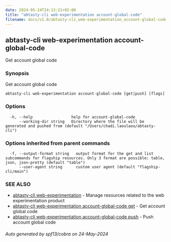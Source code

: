 ```yaml
---
date: 2024-05-24T14:13:21+02:00
title: "abtasty-cli web-experimentation account-global-code"
filename: docs/v1.0/abtasty-cli_web-experimentation_account-global-code.md
---
```

## abtasty-cli web-experimentation account-global-code

Get account global code

### Synopsis

Get account global code

```
abtasty-cli web-experimentation account-global-code [get|push] [flags]
```

### Options

```
  -h, --help                 help for account-global-code
      --working-dir string   Directory where the file will be generated and pushed from (default "/Users/chadi.laoulaou/abtasty-cli")
```

### Options inherited from parent commands

```
  -f, --output-format string   output format for the get and list subcommands for flagship resources. Only 3 format are possible: table, json, json-pretty (default "table")
      --user-agent string      custom user agent (default "flagship-cli/main")
```

### SEE ALSO

* [abtasty-cli web-experimentation](/docs/v1.0/abtasty-cli_web-experimentation.md)	 - Manage resources related to the web experimentation product
* [abtasty-cli web-experimentation account-global-code get](/docs/v1.0/abtasty-cli_web-experimentation_account-global-code_get.md)	 - Get account global code
* [abtasty-cli web-experimentation account-global-code push](/docs/v1.0/abtasty-cli_web-experimentation_account-global-code_push.md)	 - Push account global code

###### Auto generated by spf13/cobra on 24-May-2024
